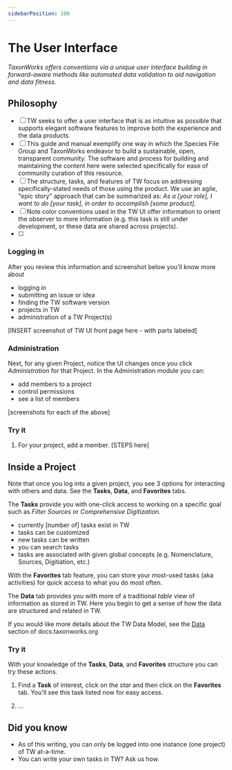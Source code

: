 ```yaml
---
sidebarPosition: 100
---
```


# The User Interface

_TaxonWorks offers conventions via a unique user interface building in forward-aware methods like automated data validation to aid navigation and data fitness._

## Philosophy

- [ ] TW seeks to offer a user interface that is as intuitive as possible that supports elegant software features to improve both the experience and the data products.
- [ ] This guide and manual exemplify one way in which the Species File Group and TaxonWorks endeavor to build a sustainable, open, transparent community. The software and process for building and maintaining the content here were selected specifically for ease of community curation of this resource.
- [ ]  The structure, tasks, and features of TW focus on addressing specifically-stated needs of those using the product. We use an agile, "epic story" approach that can be summarized as: _As a [your role], I want to do [your task], in order to accomplish [some product]._
- [ ] Note color conventions used in the TW UI offer information to orient the observer to more information (e.g. this task is still under development, or these data are shared across projects).
- [ ]

### Logging in
After you review this information and screenshot below you'll know more about
- logging in
- submitting an issue or idea
- finding the TW software version
- projects in TW
- administration of a TW Project(s)

[INSERT screenshot of TW UI front page here - with parts labeled]

### Administration
Next, for any given Project, notice the UI changes once you click _Administration_ for that Project. In the Administration module you can:
- add members to a project
- control permissions
- see a list of members

[screenshots for each of the above]

### Try it
1. For your project, add a member.
[STEPS here]

## Inside a Project
Note that once you log into a given project, you see 3 options for interacting with others and data. See the **Tasks**, **Data**, and **Favorites** tabs. 

The **Tasks** provide you with one-click access to working on a specific goal such as _Filter Sources_ or _Comprehensive Digitization_. 
- currently [number of] tasks exist in TW
- tasks can be customized
- new tasks can be written
- you can search tasks
- tasks are associated with given global concepts (e.g. Nomenclature, Sources, Digitiation, etc.)

With the **Favorites** tab feature, you can store your most-used tasks (aka activities) for quick access to what you do most often.

The **Data** tab provides you with more of a traditional _table_ view of information as stored in TW. Here you begin to get a sense of how the data are structured and related in TW. 

If you would like more details about the TW Data Model, see the [Data](https://docs.taxonworks.org/develop/Data/) section of docs.taxonworks.org

### Try it

With your knowledge of the **Tasks**, **Data**, and **Favorites** structure you can try these actions.

1. Find a **Task** of interest, click on the _star_ and then click on the **Favorites** tab. You'll see this task listed now for easy access.

2. ...

## Did you know
- As of this writing, you can only be logged into one instance (one project) of TW at-a-time.
- You can write your own tasks in TW? Ask us how.
